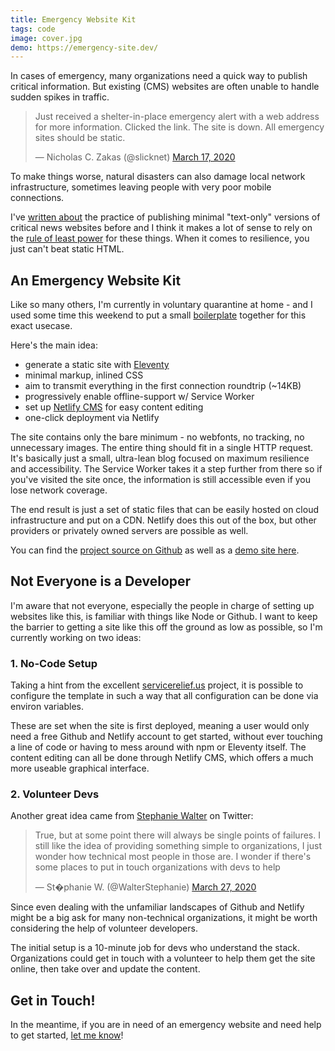 ```yaml
---
title: Emergency Website Kit
tags: code
image: cover.jpg
demo: https://emergency-site.dev/
---
```


In cases of emergency, many organizations need a quick way to publish critical information. But existing (CMS) websites are often unable to handle sudden spikes in traffic.

<blockquote class="twitter-tweet"><p lang="en" dir="ltr">Just received a shelter-in-place emergency alert with a web address for more information. Clicked the link. The site is down. All emergency sites should be static.</p>&mdash; Nicholas C. Zakas (@slicknet) <a href="https://twitter.com/slicknet/status/1239972949819404291?ref_src=twsrc%5Etfw">March 17, 2020</a></blockquote>

To make things worse, natural disasters can also damage local network infrastructure, sometimes leaving people with very poor mobile connections.

I've [written about](/blog/hurricane-web/) the practice of publishing minimal "text-only" versions of critical news websites before and I think it makes a lot of sense to rely on the [rule of least power](https://en.wikipedia.org/wiki/Rule_of_least_power) for these things. When it comes to resilience, you just can't beat static HTML.

## An Emergency Website Kit

Like so many others, I'm currently in voluntary quarantine at home - and I used some time this weekend to put a small [boilerplate](https://github.com/maxboeck/emergency-site) together for this exact usecase.

Here's the main idea:  

* generate a static site with [Eleventy](https://11ty.dev)
* minimal markup, inlined CSS
* aim to transmit everything in the first connection roundtrip (~14KB)
* progressively enable offline-support w/ Service Worker
* set up [Netlify CMS](https://www.netlifycms.org/) for easy content editing
* one-click deployment via Netlify

The site contains only the bare minimum - no webfonts, no tracking, no unnecessary images. The entire thing should fit in a single HTTP request. It's basically just a small, ultra-lean blog focused on maximum resilience and accessibility. The Service Worker takes it a step further from there so if you've visited the site once, the information is still accessible even if you lose network coverage.

The end result is just a set of static files that can be easily hosted on cloud infrastructure and put on a CDN. Netlify does this out of the box, but other providers or privately owned servers are possible as well.

You can find the [project source on Github](https://github.com/maxboeck/emergency-site) as well as a [demo site here](https://emergency-site.dev/).

## Not Everyone is a Developer

I'm aware that not everyone, especially the people in charge of setting up websites like this, is familiar with things like Node or Github. I want to keep the barrier to getting a site like this off the ground as low as possible, so I'm currently working on two ideas:

### 1. No-Code Setup

Taking a hint from the excellent [servicerelief.us](https://www.servicerelief.us/start) project, it is possible to configure the template in such a way that all configuration can be done via environ variables.

These are set when the site is first deployed, meaning a user would only need a free Github and Netlify account to get started, without ever touching a line of code or having to mess around with npm or Eleventy itself. The content editing can all be done through Netlify CMS, which offers a much more useable graphical interface.

### 2. Volunteer Devs

Another great idea came from [Stephanie Walter]() on Twitter:

<blockquote class="twitter-tweet"><p lang="en" dir="ltr">True, but at some point there will always be single points of failures. I still like the idea of providing something simple to organizations, I just wonder how technical most people in those are. I wonder if there&#39;s some places to put in touch organizations with devs to help</p>&mdash; St�phanie W. (@WalterStephanie) <a href="https://twitter.com/WalterStephanie/status/1243516998790889473?ref_src=twsrc%5Etfw">March 27, 2020</a></blockquote>

Since even dealing with the unfamiliar landscapes of Github and Netlify might be a big ask for many non-technical organizations, it might be worth considering the help of volunteer developers.

The initial setup is a 10-minute job for devs who understand the stack. Organizations could get in touch with a volunteer to help them get the site online, then take over and update the content.

## Get in Touch!

In the meantime, if you are in need of an emergency website and need help to get started, [let me know](mailto:hello@mxb.dev)!

